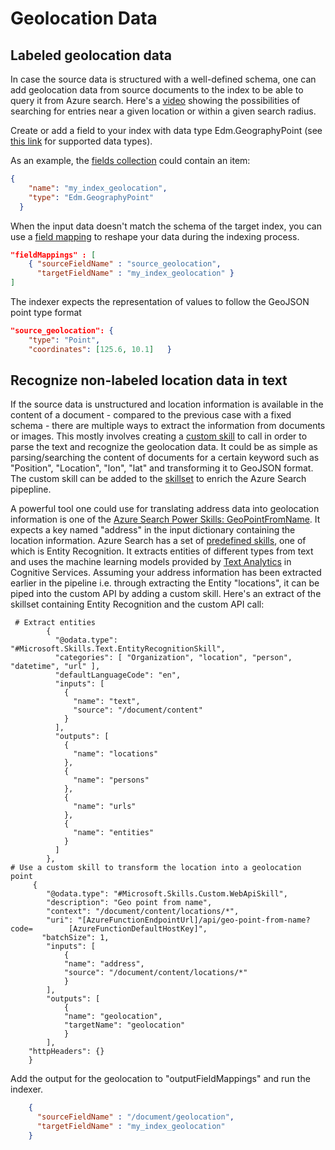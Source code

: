 # Geolocation Data

## Labeled geolocation data

In case the source data is structured with a well-defined schema, one can add geolocation data from source documents to the index to be able to query it from Azure search. Here's a [video](https://channel9.msdn.com/Shows/Data-Exposed/Azure-Search-and-Geospatial-Data) showing the possibilities of searching for entries near a given location or within a given search radius. 

Create or add a field to your index with data type Edm.GeographyPoint (see [this link](https://docs.microsoft.com/en-us/rest/api/searchservice/Supported-data-types) for supported data types). 

As an example, the [fields collection](https://docs.microsoft.com/en-us/azure/search/search-what-is-an-index#fields-collection) could contain an item:

```json
{
    "name": "my_index_geolocation",
    "type": "Edm.GeographyPoint"
  }
```



When the input data doesn't match the schema of the target index, you can use a [field mapping](https://docs.microsoft.com/en-us/azure/search/search-indexer-field-mappings) to reshape your data during the indexing process.

```json
"fieldMappings" : [
    { "sourceFieldName" : "source_geolocation", 
      "targetFieldName" : "my_index_geolocation" }
]
```



The indexer expects the representation of values to follow the GeoJSON point type format 

```json
"source_geolocation": {    
    "type": "Point",    
    "coordinates": [125.6, 10.1]   }
```



## Recognize non-labeled location data in text

If the source data is unstructured and location information is available in the content of a document -  compared to the previous case with a fixed schema - there are multiple ways to extract the information from documents or images. This mostly involves creating a [custom skill](https://docs.microsoft.com/en-us/azure/search/cognitive-search-custom-skill-web-api) to call in order to parse the text and recognize the geolocation data. It could be as simple as parsing/searching the content of documents for a certain keyword such as "Position", "Location", "lon", "lat" and transforming it to GeoJSON format. The custom skill can be added to the [skillset](https://docs.microsoft.com/en-us/azure/search/cognitive-search-defining-skillset) to enrich the Azure Search pipepline. 

A powerful tool one could use for translating address data into geolocation information is  one of the [Azure Search Power Skills: GeoPointFromName](https://github.com/Azure-Samples/azure-search-power-skills/blob/master/Geo/GeoPointFromName/README.md). It expects a key named "address" in the input dictionary containing the location information. Azure Search has a set of [predefined skills](https://docs.microsoft.com/en-us/azure/search/cognitive-search-predefined-skills), one of which is Entity Recognition. It extracts entities of different types from text and uses the machine learning models provided by [Text Analytics](https://docs.microsoft.com/azure/cognitive-services/text-analytics/overview) in Cognitive Services. Assuming your address information has been extracted earlier in the pipeline i.e. through extracting the Entity "locations", it can be piped into the custom API by adding a custom skill. Here's an extract of the skillset containing Entity Recognition and the custom API call:

     # Extract entities
            {
              "@odata.type": "#Microsoft.Skills.Text.EntityRecognitionSkill",
              "categories": [ "Organization", "location", "person", "datetime", "url" ],
              "defaultLanguageCode": "en",
              "inputs": [
                {
                  "name": "text",
                  "source": "/document/content"
                }
              ],
              "outputs": [
                {
                  "name": "locations"
                },
                {
                  "name": "persons"
                },
                {
                  "name": "urls"
                },
                {
                  "name": "entities"
                }
              ]
            },
    # Use a custom skill to transform the location into a geolocation point 
    	 {
        	"@odata.type": "#Microsoft.Skills.Custom.WebApiSkill",
        	"description": "Geo point from name",
        	"context": "/document/content/locations/*",
        	"uri": "[AzureFunctionEndpointUrl]/api/geo-point-from-name?code=		[AzureFunctionDefaultHostKey]",
     	   "batchSize": 1,
        	"inputs": [
            	{
                "name": "address",
                "source": "/document/content/locations/*"
            	}
        	],
        	"outputs": [
            	{
                "name": "geolocation",
                "targetName": "geolocation"
            	}
        	],
        "httpHeaders": {}
    	}
Add the output for the geolocation to "outputFieldMappings" and run the indexer.

```json
    {
      "sourceFieldName" : "/document/geolocation", 
      "targetFieldName" : "my_index_geolocation"
    }
```


